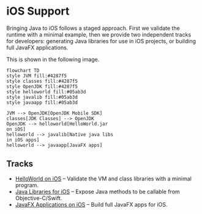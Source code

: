 # iOS Support

Bringing Java to iOS follows a staged approach. First we validate the runtime with a minimal example, then we provide two independent tracks for developers: generating Java libraries for use in iOS projects, or building full JavaFX applications.

This is shown in the following image.

```mermaid
flowchart TD
style JVM fill:#4287f5
style classes fill:#4287f5
style OpenJDK fill:#4287f5
style helloworld fill:#05ab3d
style javalib fill:#05ab3d
style javaapp fill:#05ab3d

JVM --> OpenJDK[OpenJDK Mobile SDK]
classes[JDK Classes] --> OpenJDK
OpenJDK --> helloworld[HelloWorld.jar
on iOS]
helloworld --> javalib[Native java libs
in iOS apps]
helloworld --> javaapp[JavaFX apps]
```

## Tracks

- [HelloWorld on iOS](ios/helloworld.md) – Validate the VM and class libraries with a minimal program.
- [Java Libraries for iOS](ios/library.md) – Expose Java methods to be callable from Objective-C/Swift.
- [JavaFX Applications on iOS](ios/javafx.md) – Build full JavaFX apps for iOS.

